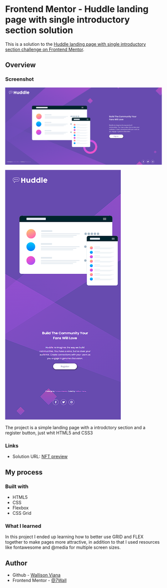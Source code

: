 # Frontend Mentor - Huddle landing page with single introductory section solution

This is a solution to the [Huddle landing page with single introductory section challenge on Frontend Mentor](https://www.frontendmentor.io/challenges/huddle-landing-page-with-a-single-introductory-section-B_2Wvxgi0). 

## Overview

### Screenshot

![](./src/screnshoots/Screenshot.png)

![](./src/screnshoots/Screenshot_1.png)

The project is a simple landing page with a introdctory section and a register button, just whit HTML5 and CSS3

### Links

- Solution URL: [NFT preview](https://nft-preview-card-wall.netlify.app)

## My process

### Built with

- HTML5
- CSS
- Flexbox
- CSS Grid

### What I learned

In this project I ended up learning how to better use GRID and FLEX together to make pages more attractive, in addition to that I used resources like fontawesome and @media for multiple screen sizes.

## Author

- Github - [Wallison Viana](https://github.com/7Wall)
- Frontend Mentor - [@7Wall](https://www.frontendmentor.io/profile/7Wall)
